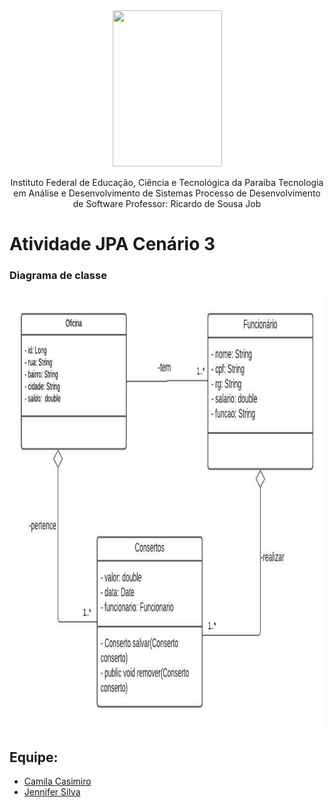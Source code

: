 <div align="center">
<img src="https://user-images.githubusercontent.com/57498887/134352674-9837ff29-10ff-44f7-8c46-cb517767be49.png" width="175" height="250">

Instituto Federal de Educação, Ciência e Tecnológica da Paraíba
Tecnologia em Análise e Desenvolvimento de Sistemas
Processo de Desenvolvimento de Software
Professor: Ricardo de Sousa Job
</div>

# Atividade JPA Cenário 3

### Diagrama de classe

<img src="diagrama-classes.jpeg" width="700" height="700">


## Equipe:
- <a href="https://github.com/camilacasimiro" alt="github">Camila Casimiro</a>
- <a href="https://github.com/JenniferSilva46" alt="github">Jennifer Silva</a>

